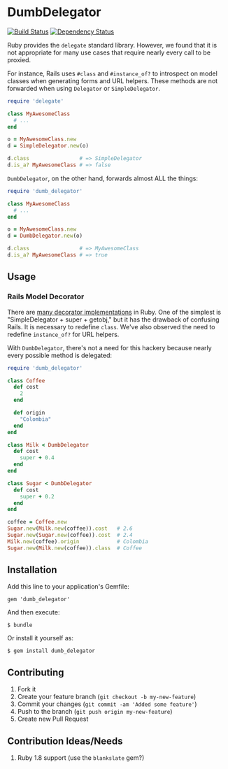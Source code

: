 # DumbDelegator

[![Build Status](https://secure.travis-ci.org/stevenharman/dumb_delegator.png)](http://travis-ci.org/stevenharman/dumb_delegator)
[![Dependency Status](https://gemnasium.com/stevenharman/dumb_delegator.png)](https://gemnasium.com/stevenharman/dumb_delegator)

Ruby provides the `delegate` standard library. However, we found that it is not
appropriate for many use cases that require nearly every call to be proxied.

For instance, Rails uses `#class` and `#instance_of?` to introspect on model
classes when generating forms and URL helpers. These methods are not forwarded
when using `Delegator` or `SimpleDelegator`.

```ruby
require 'delegate'

class MyAwesomeClass
  # ...
end

o = MyAwesomeClass.new
d = SimpleDelegator.new(o)

d.class                # => SimpleDelegator
d.is_a? MyAwesomeClass # => false
```

`DumbDelegator`, on the other hand, forwards almost ALL the things:

```ruby
require 'dumb_delegator'

class MyAwesomeClass
  # ...
end

o = MyAwesomeClass.new
d = DumbDelegator.new(o)

d.class                # => MyAwesomeClass
d.is_a? MyAwesomeClass # => true
```

## Usage

### Rails Model Decorator

There are [many decorator
implementations](http://robots.thoughtbot.com/post/14825364877/evaluating-alternative-decorator-implementations-in)
in Ruby. One of the simplest is "SimpleDelegator + super + getobj," but it has
the drawback of confusing Rails. It is necessary to redefine `class`. We've
also observed the need to redefine `instance_of?` for URL helpers.

With `DumbDelegator`, there's not a need for this hackery because nearly every
possible method is delegated:

```ruby
require 'dumb_delegator'

class Coffee
  def cost
    2
  end

  def origin
    "Colombia"
  end
end

class Milk < DumbDelegator
  def cost
    super + 0.4
  end
end

class Sugar < DumbDelegator
  def cost
    super + 0.2
  end
end

coffee = Coffee.new
Sugar.new(Milk.new(coffee)).cost   # 2.6
Sugar.new(Sugar.new(coffee)).cost  # 2.4
Milk.new(coffee).origin            # Colombia
Sugar.new(Milk.new(coffee)).class  # Coffee
```

## Installation

Add this line to your application's Gemfile:

    gem 'dumb_delegator'

And then execute:

    $ bundle

Or install it yourself as:

    $ gem install dumb_delegator

## Contributing

1. Fork it
2. Create your feature branch (`git checkout -b my-new-feature`)
3. Commit your changes (`git commit -am 'Added some feature'`)
4. Push to the branch (`git push origin my-new-feature`)
5. Create new Pull Request

## Contribution Ideas/Needs

1. Ruby 1.8 support (use the `blankslate` gem?)
